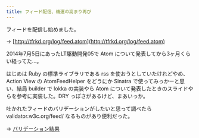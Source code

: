 ```yaml
---
title: フィード配信、機運の高まり再び
---
```


フィードを配信し始めました。

→ [http://tfrkd.org/log/feed.atom](http://tfrkd.org/log/feed.atom)

2014年7月5日にあったLT駆動開発05で Atom について発表してから3ヶ月くらい経ってた…。

はじめは Ruby の標準ライブラリである rss を使おうとしていたけれどやめ、Action View の AtomFeedHelper をどうにか Sinatra で使ってみっかーと思い、結局 builder で lokka の実装やら Atom について発表したときのスライドやらを参考に実装した。DRY っぽさがあるけど、まあいっか。

吐かれたフィードのバリデーションがしたいと思って調べたら validator.w3c.org/feed/ なるものがあり便利だった。

→ [バリデーション結果](http://validator.w3.org/feed/check.cgi?url=http%3A%2F%2Ftfrkd.org%2Flog%2Ffeed.atom)
